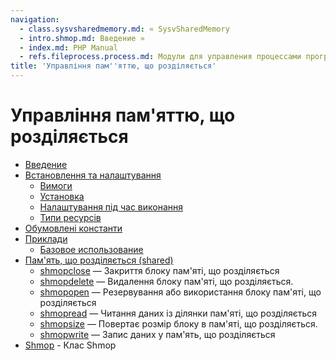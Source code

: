 ```yaml
---
navigation:
  - class.sysvsharedmemory.md: « SysvSharedMemory
  - intro.shmop.md: Введение »
  - index.md: PHP Manual
  - refs.fileprocess.process.md: Модули для управления процессами программ
title: 'Управління пам''яттю, що розділяється'
---
```

# Управління пам'яттю, що розділяється

-   [Введение](intro.shmop.md)
-   [Встановлення та налаштування](shmop.setup.md)
    -   [Вимоги](shmop.requirements.md)
    -   [Установка](shmop.installation.md)
    -   [Налаштування під час виконання](shmop.configuration.md)
    -   [Типи ресурсів](shmop.resources.md)
-   [Обумовлені константи](shmop.constants.md)
-   [Приклади](shmop.examples.md)
    -   [Базовое использование](shmop.examples-basic.md)
-   [Пам'ять, що розділяється (shared)](ref.shmop.md)
    -   [shmopclose](function.shmop-close.md) — Закриття блоку пам'яті, що розділяється
    -   [shmopdelete](function.shmop-delete.md) — Видалення блоку пам'яті, що розділяється.
    -   [shmopopen](function.shmop-open.md) — Резервування або використання блоку пам'яті, що розділяється
    -   [shmopread](function.shmop-read.md) — Читання даних із ділянки пам'яті, що розділяється
    -   [shmopsize](function.shmop-size.md) — Повертає розмір блоку в пам'яті, що розділяється.
    -   [shmopwrite](function.shmop-write.md) — Запис даних у пам'ять, що розділяється
-   [Shmop](class.shmop.md) - Клас Shmop
